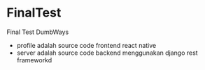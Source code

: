 # FinalTest
Final Test DumbWays
- profile adalah source code frontend react native
- server adalah source code backend menggunakan django rest frameworkd
